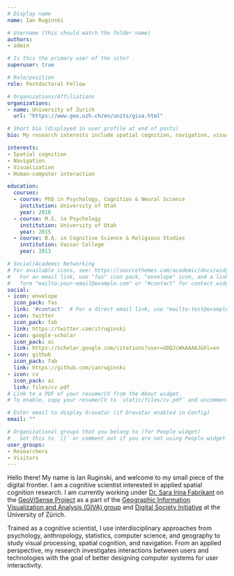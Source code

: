 ```yaml
---
# Display name
name: Ian Ruginski

# Username (this should match the folder name)
authors:
- admin

# Is this the primary user of the site?
superuser: true

# Role/position
role: Postdoctoral Fellow

# Organizations/Affiliations
organizations:
- name: University of Zurich
  url: "https://www.geo.uzh.ch/en/units/giva.html"

# Short bio (displayed in user profile at end of posts)
bio: My research interests include spatial cognition, navigation, visualization, and human-computer interaction.

interests:
- Spatial cognition
- Navigation
- Visualization
- Human-computer interaction

education:
  courses:
  - course: PhD in Psychology, Cognition & Neural Science
    institution: University of Utah
    year: 2018
  - course: M.S. in Psychology
    institution: University of Utah
    year: 2015
  - course: B.A. in Cognitive Science & Religious Studies
    institution: Vassar College
    year: 2013

# Social/Academic Networking
# For available icons, see: https://sourcethemes.com/academic/docs/widgets/#icons
#   For an email link, use "fas" icon pack, "envelope" icon, and a link in the
#   form "mailto:your-email@example.com" or "#contact" for contact widget.
social:
- icon: envelope
  icon_pack: fas
  link: '#contact'  # For a direct email link, use "mailto:test@example.org".
- icon: twitter
  icon_pack: fab
  link: https://twitter.com/itruginski
- icon: google-scholar
  icon_pack: ai
  link: https://scholar.google.com/citations?user=UDQJcWkAAAAJ&hl=en
- icon: github
  icon_pack: fab
  link: https://github.com/ianruginski
- icon: cv
  icon_pack: ai
  link: files/cv.pdf
# Link to a PDF of your resume/CV from the About widget.
# To enable, copy your resume/CV to `static/files/cv.pdf` and uncomment the lines below.  

# Enter email to display Gravatar (if Gravatar enabled in Config)
email: ""

# Organizational groups that you belong to (for People widget)
#   Set this to `[]` or comment out if you are not using People widget.  
user_groups:
- Researchers
- Visitors
---
```


Hello there! My name is Ian Ruginski, and welcome to my small piece of the digital frontier. I am a cognitive scientist interested in applied spatial cognition research. I am currently working under [Dr. Sara Irina Fabrikant](http://visualizegeo.info/) on the [GeoViSense Project](http://wordpress.geovisense.info/wordpress/) as a part of the [Geographic Information Visualization and Analysis (GIVA) group](https://www.geo.uzh.ch/en/units/giva.html) and [Digital Society Initiative](https://www.dsi.uzh.ch/en.html) at the University of Zürich.

Trained as a cognitive scientist, I use interdisciplinary approaches from psychology, anthropology, statistics, computer science, and geography to study visual processing, spatial cognition, and navigation. From an applied perspective, my research investigates interactions between users and technologies with the goal of better designing computer systems for user interactivity.
